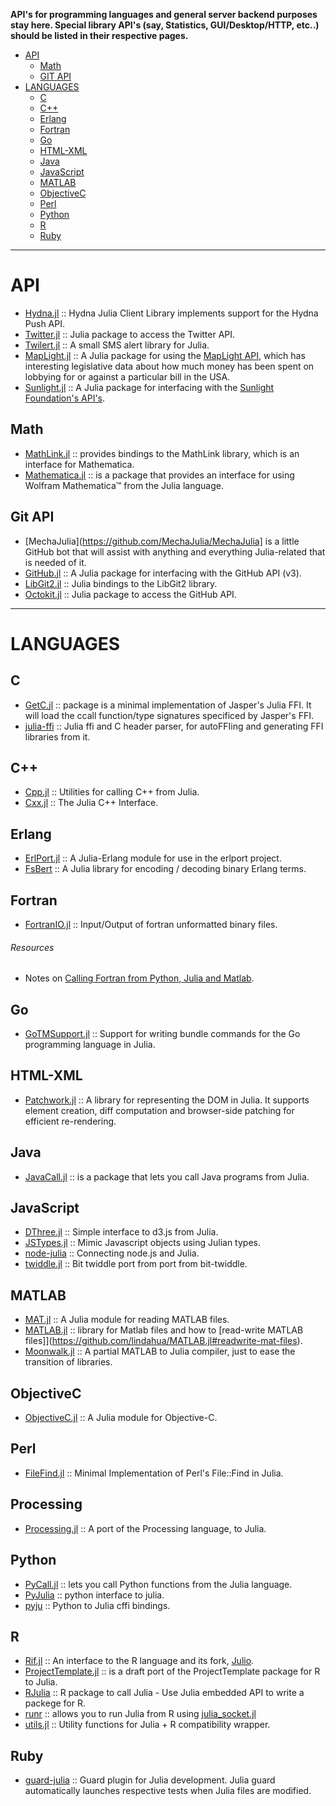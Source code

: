 **API's for programming languages and general server backend purposes stay here. Special library API's (say, Statistics, GUI/Desktop/HTTP, etc..) should be listed in their respective pages.**

- [API](#api)
   - [Math](#math)
   - [GIT API](#git-api)
- [LANGUAGES](#languages)
   - [C](#c)
   - [C++](#c++)
   - [Erlang](#erlang)
   - [Fortran](#fortran)
   - [Go](#go)
   - [HTML-XML](#html-xml)
   - [Java](#java)
   - [JavaScript](#javascript)
   - [MATLAB](#matlab)
   - [ObjectiveC](#objectivec)    
   - [Perl](#perl)
   - [Python](#python)
   - [R](#r)
   - [Ruby](#ruby)

----

# API
- [Hydna.jl](https://github.com/jfd/Hydna.jl) :: Hydna Julia Client Library implements support for the Hydna Push API.
- [Twitter.jl](https://github.com/randyzwitch/Twitter.jl) :: Julia package to access the Twitter API.
- [Twilert.jl](https://github.com/glesica/Twilert.jl) :: A small SMS alert library for Julia.
- [MapLight.jl](https://github.com/WestleyArgentum/MapLight.jl) :: A Julia package for using the [MapLight API](http://maplight.org/apis/bill-positions), which has interesting legislative data about how much money has been spent on lobbying for or against a particular bill in the USA.
- [Sunlight.jl](https://github.com/WestleyArgentum/Sunlight.jl) :: A Julia package for interfacing with the [Sunlight Foundation's API's](http://sunlightfoundation.com/api).


## Math
- [MathLink.jl](https://github.com/simonbyrne/MathLink.jl) :: provides bindings to the MathLink library, which is an interface for Mathematica.
- [Mathematica.jl](https://github.com/one-more-minute/Mathematica.jl) :: is a package that provides an interface for using Wolfram Mathematica™ from the Julia language.


## Git API 
- [MechaJulia](https://github.com/MechaJulia/MechaJulia] is a little GitHub bot that will assist with anything and everything Julia-related that is needed of it.
- [GitHub.jl](https://github.com/WestleyArgentum/GitHub.jl) :: A Julia package for interfacing with the GitHub API (v3).
- [LibGit2.jl](https://github.com/jakebolewski/LibGit2.jl) :: Julia bindings to the LibGit2 library.
- [Octokit.jl](https://github.com/loladiro/Octokit.jl) :: Julia package to access the GitHub API.

----

# LANGUAGES
## C
- [GetC.jl](https://github.com/rennis250/GetC.jl) :: package is a minimal implementation of Jasper's Julia FFI. It will load the ccall function/type signatures specificed by Jasper's FFI.
- [julia-ffi](https://github.com/o-jasper/julia-ffi) :: Julia ffi and C header parser, for autoFFIing and generating FFI libraries from it.

## C++ 
- [Cpp.jl](https://github.com/timholy/Cpp.jl) :: Utilities for calling C++ from Julia.
- [Cxx.jl](https://github.com/Keno/Cxx.jl) :: The Julia C++ Interface.

## Erlang
- [ErlPort.jl](https://github.com/thorgisl/ErlPort.jl) :: A Julia-Erlang module for use in the erlport project.
- [FsBert](https://github.com/et4te/FsBert) :: A Julia library for encoding / decoding binary Erlang terms.

## Fortran 
- [FortranIO.jl](https://github.com/rephorm/FortranIO.jl) :: Input/Output of fortran unformatted binary files.

###### Resources
- Notes on [Calling Fortran from Python, Julia and Matlab](http://maurow.bitbucket.org/notes/calling_fortran_from_misc.html).

## Go
- [GoTMSupport.jl](https://github.com/ordovician/GoTMSupport.jl) :: Support for writing bundle commands for the Go programming language in Julia.

## HTML-XML
- [Patchwork.jl](https://github.com/shashi/Patchwork.jl) :: A library for representing the DOM in Julia. It supports element creation, diff computation and browser-side patching for efficient re-rendering.

## Java 
- [JavaCall.jl](http://aviks.github.io/JavaCall.jl) :: is a package that lets you call Java programs from Julia. 

## JavaScript
- [DThree.jl](https://github.com/jverzani/DThree.jl) :: Simple interface to d3.js from Julia.
- [JSTypes.jl](https://github.com/johnmyleswhite/JSTypes.jl) :: Mimic Javascript objects using Julian types.
- [node-julia](https://github.com/waTeim/node-julia) :: Connecting node.js and Julia.
- [twiddle.jl](https://github.com/intdxdt/twiddle.jl) :: Bit twiddle port from port from bit-twiddle.

## MATLAB
- [MAT.jl](https://github.com/simonster/MAT.jl) :: A Julia module for reading MATLAB files.
- [MATLAB.jl](https://github.com/lindahua/MATLAB.jl) :: library for Matlab files and how to [read-write MATLAB files]](https://github.com/lindahua/MATLAB.jl#readwrite-mat-files).
- [Moonwalk.jl](https://github.com/diogo149/Moonwalk.jl) :: A partial MATLAB to Julia compiler, just to ease the transition of libraries.

## ObjectiveC
- [ObjectiveC.jl](https://github.com/one-more-minute/ObjectiveC.jl) :: A Julia module for Objective-C.

## Perl
- [FileFind.jl](https://github.com/johnmyleswhite/FileFind.jl) :: Minimal Implementation of Perl's File::Find in Julia.

## Processing
- [Processing.jl](https://github.com/rennis250/Processing.jl) :: A port of the Processing language, to Julia.

## Python
- [PyCall.jl](https://github.com/stevengj/PyCall.jl) :: lets you call Python functions from the Julia language.
- [PyJulia](https://github.com/jakebolewski/pyjulia) :: python interface to julia.
- [pyju](https://github.com/felipecruz/pyju) :: Python to Julia cffi bindings.

## R
- [Rif.jl](https://github.com/lgautier/Rif.jl) :: An interface to the R language and its fork, [Julio](https://github.com/tshort/julio).
- [ProjectTemplate.jl](https://github.com/johnmyleswhite/ProjectTemplate.jl) :: is a draft port of the ProjectTemplate package for R to Julia.
- [RJulia](https://github.com/armgong/RJulia) :: R package to call Julia - Use Julia embedded API to write a packege for R.
- [runr](http://rpubs.com/yihui/julia-knitr) :: allows you to run Julia from R using [julia_socket.jl](https://github.com/yihui/runr/blob/master/inst/lang/julia_socket.jl)
- [utils.jl](https://github.com/johnmyleswhite/utils.jl) :: Utility functions for Julia + R compatibility wrapper.

## Ruby
- [guard-julia](https://github.com/svs14/guard-julia) :: Guard plugin for Julia development. Julia guard automatically launches respective tests when Julia files are modified.


